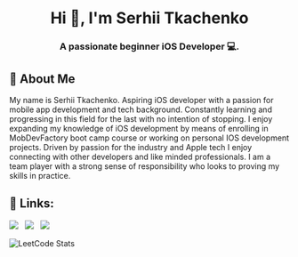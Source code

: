 <h1 align="center">Hi 👋, I'm Serhii Tkachenko</h1>
<h3 align="center">A passionate beginner iOS Developer 💻.</h3>


## 🚀 About Me
My name is Serhii Tkachenko. 
Aspiring iOS developer with a passion for mobile app development and tech background. Constantly learning and progressing in this field for the last with no intention of stopping. 
I enjoy expanding my knowledge of iOS development by means of enrolling in MobDevFactory boot camp course or working on personal IOS development projects. Driven by passion for the industry and Apple tech I enjoy connecting with other developers and like minded professionals.
I am a team player with a strong sense of responsibility who looks to proving my skills in practice.


## 🔗 Links:
<a href="https://github.com/DrDoker/DrDoker/blob/main/CV_Serhii_Tkachenko.pdf" download><img src="https://img.shields.io/badge/Resume-ff69b4.svg?style=for-the-badge&logo=codeigniter&logoColor=white"></a>&nbsp;&nbsp;&nbsp;<a href="mailto:doker.tk@gmail.comm"><img src="https://img.shields.io/badge/Email-SERHII-8056d5.svg?style=for-the-badge&logo=minutemailer&logoColor=white"></a>&nbsp;&nbsp;&nbsp;<a href="https://www.linkedin.com/in/doker-tk/" target="_blank"><img src="https://img.shields.io/badge/LinkedIn-Serhii%20Tkachenko-brightgreen?style=for-the-badge&logo=linkedin&logoColor=white" ></a>

![LeetCode Stats](https://leetcard.jacoblin.cool/DrDoker?theme=light)
